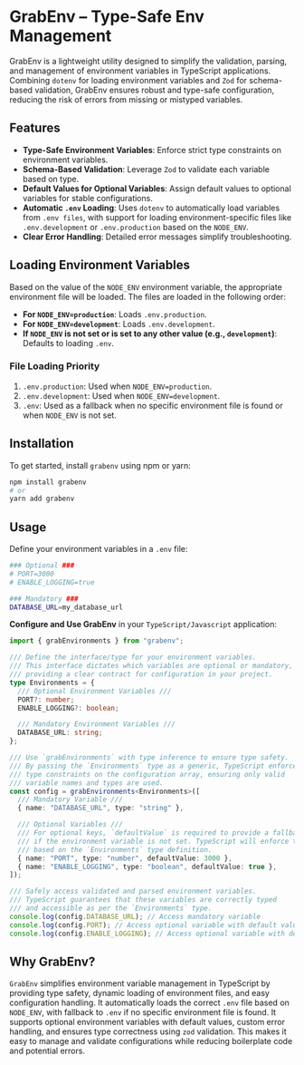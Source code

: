 # GrabEnv – Type-Safe Env Management

GrabEnv is a lightweight utility designed to simplify the validation, parsing, and management of environment variables in TypeScript applications. Combining `dotenv` for loading environment variables and `Zod` for schema-based validation, GrabEnv ensures robust and type-safe configuration, reducing the risk of errors from missing or mistyped variables.

## Features

- **Type-Safe Environment Variables**: Enforce strict type constraints on environment variables.
- **Schema-Based Validation**: Leverage `Zod` to validate each variable based on type.
- **Default Values for Optional Variables**: Assign default values to optional variables for stable configurations.
- **Automatic `.env` Loading**: Uses `dotenv` to automatically load variables from `.env files`, with support for loading environment-specific files like `.env.development` or `.env.production` based on the `NODE_ENV`.
- **Clear Error Handling**: Detailed error messages simplify troubleshooting.

## Loading Environment Variables

Based on the value of the `NODE_ENV` environment variable, the appropriate environment file will be loaded. The files are loaded in the following order:

- **For `NODE_ENV=production`**: Loads `.env.production`.
- **For `NODE_ENV=development`**: Loads `.env.development`.
- **If `NODE_ENV` is not set or is set to any other value (e.g., `development`)**: Defaults to loading `.env`.

### File Loading Priority

1. `.env.production`: Used when `NODE_ENV=production`.
2. `.env.development`: Used when `NODE_ENV=development`.
3. `.env`: Used as a fallback when no specific environment file is found or when `NODE_ENV` is not set.

## Installation

To get started, install `grabenv` using npm or yarn:

```bash
npm install grabenv
# or
yarn add grabenv
```

## Usage

Define your environment variables in a `.env` file:

```bash
### Optional ###
# PORT=3000
# ENABLE_LOGGING=true

### Mandatory ###
DATABASE_URL=my_database_url
```

**Configure and Use GrabEnv** in your `TypeScript/Javascript` application:

```typescript
import { grabEnvironments } from "grabenv";

/// Define the interface/type for your environment variables.
/// This interface dictates which variables are optional or mandatory,
/// providing a clear contract for configuration in your project.
type Environments = {
  /// Optional Environment Variables ///
  PORT?: number;
  ENABLE_LOGGING?: boolean;

  /// Mandatory Environment Variables ///
  DATABASE_URL: string;
};

/// Use `grabEnvironments` with type inference to ensure type safety.
/// By passing the `Environments` type as a generic, TypeScript enforces
/// type constraints on the configuration array, ensuring only valid
/// variable names and types are used.
const config = grabEnvironments<Environments>([
  /// Mandatory Variable ///
  { name: "DATABASE_URL", type: "string" },

  /// Optional Variables ///
  /// For optional keys, `defaultValue` is required to provide a fallback
  /// if the environment variable is not set. TypeScript will enforce this rule
  /// based on the `Environments` type definition.
  { name: "PORT", type: "number", defaultValue: 3000 },
  { name: "ENABLE_LOGGING", type: "boolean", defaultValue: true },
]);

/// Safely access validated and parsed environment variables.
/// TypeScript guarantees that these variables are correctly typed
/// and accessible as per the `Environments` type.
console.log(config.DATABASE_URL); // Access mandatory variable
console.log(config.PORT); // Access optional variable with default value if not set
console.log(config.ENABLE_LOGGING); // Access optional variable with default value if not set
```

## Why GrabEnv?

`GrabEnv` simplifies environment variable management in TypeScript by providing type safety, dynamic loading of environment files, and easy configuration handling. It automatically loads the correct `.env` file based on `NODE_ENV`, with fallback to `.env` if no specific environment file is found. It supports optional environment variables with default values, custom error handling, and ensures type correctness using `zod` validation. This makes it easy to manage and validate configurations while reducing boilerplate code and potential errors.
